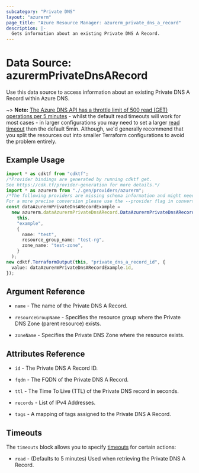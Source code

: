 ```yaml
---
subcategory: "Private DNS"
layout: "azurerm"
page_title: "Azure Resource Manager: azurerm_private_dns_a_record"
description: |-
  Gets information about an existing Private DNS A Record.
---
```


# Data Source: azurermPrivateDnsARecord

Use this data source to access information about an existing Private DNS A Record within Azure DNS.

\~> **Note:** [The Azure DNS API has a throttle limit of 500 read (GET) operations per 5 minutes](https://docs.microsoft.com/azure/azure-resource-manager/management/request-limits-and-throttling#network-throttling) - whilst the default read timeouts will work for most cases - in larger configurations you may need to set a larger [read timeout](https://www.terraform.io/language/resources/syntax#operation-timeouts) then the default 5min. Although, we'd generally recommend that you split the resources out into smaller Terraform configurations to avoid the problem entirely.

## Example Usage

```typescript
import * as cdktf from "cdktf";
/*Provider bindings are generated by running cdktf get.
See https://cdk.tf/provider-generation for more details.*/
import * as azurerm from "./.gen/providers/azurerm";
/*The following providers are missing schema information and might need manual adjustments to synthesize correctly: azurerm.
For a more precise conversion please use the --provider flag in convert.*/
const dataAzurermPrivateDnsARecordExample =
  new azurerm.dataAzurermPrivateDnsARecord.DataAzurermPrivateDnsARecord(
    this,
    "example",
    {
      name: "test",
      resource_group_name: "test-rg",
      zone_name: "test-zone",
    }
  );
new cdktf.TerraformOutput(this, "private_dns_a_record_id", {
  value: dataAzurermPrivateDnsARecordExample.id,
});

```

## Argument Reference

*   `name` - The name of the Private DNS A Record.

*   `resourceGroupName` - Specifies the resource group where the Private DNS Zone (parent resource) exists.

*   `zoneName` - Specifies the Private DNS Zone where the resource exists.

## Attributes Reference

*   `id` - The Private DNS A Record ID.

*   `fqdn` - The FQDN of the Private DNS A Record.

*   `ttl` - The Time To Live (TTL) of the Private DNS record in seconds.

*   `records` - List of IPv4 Addresses.

*   `tags` - A mapping of tags assigned to the Private DNS A Record.

## Timeouts

The `timeouts` block allows you to specify [timeouts](https://www.terraform.io/language/resources/syntax#operation-timeouts) for certain actions:

* `read` - (Defaults to 5 minutes) Used when retrieving the Private DNS A Record.

